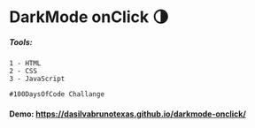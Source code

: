 # DarkMode onClick :last_quarter_moon:

##### Tools:

    1 - HTML
    2 - CSS
    3 - JavaScript


```
#100DaysOfCode Challange
```


#### Demo: https://dasilvabrunotexas.github.io/darkmode-onclick/
